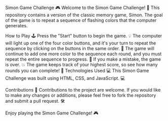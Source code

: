 Simon Game Challenge 🎮
Welcome to the Simon Game Challenge! 🎉 This repository contains a version of the classic memory game, Simon. The goal of the game is to repeat a sequence of flashing colors that the computer generates.

How to Play 🕹️
Press the "Start" button to begin the game. 💡
The computer will light up one of the four color buttons, and it's your turn to repeat the sequence by clicking on the buttons in the same order. 🎨
The game will continue to add one more color to the sequence each round, and you must repeat the entire sequence to progress. 🔢
If you make a mistake, the game is over. 💥
The game keeps track of your highest score, so see how many rounds you can complete! 💯
Technologies Used 💻
This Simon Game Challenge was built using HTML, CSS, and JavaScript. 💻

Contributions 🤝
Contributions to the project are welcome. If you would like to make any changes or additions, please feel free to fork the repository and submit a pull request. 🛠️

Enjoy playing the Simon Game Challenge! 🎮
